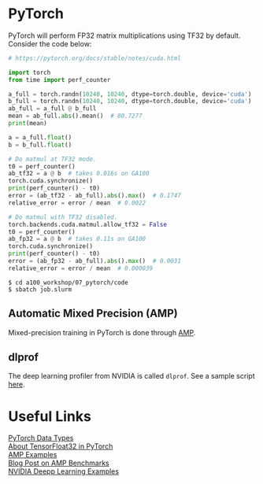 # PyTorch

PyTorch will perform FP32 matrix multiplications using TF32 by default. Consider the code below:

```python
# https://pytorch.org/docs/stable/notes/cuda.html

import torch
from time import perf_counter

a_full = torch.randn(10240, 10240, dtype=torch.double, device='cuda')
b_full = torch.randn(10240, 10240, dtype=torch.double, device='cuda')
ab_full = a_full @ b_full
mean = ab_full.abs().mean()  # 80.7277
print(mean)

a = a_full.float()
b = b_full.float()

# Do matmul at TF32 mode.
t0 = perf_counter()
ab_tf32 = a @ b  # takes 0.016s on GA100
torch.cuda.synchronize()
print(perf_counter() - t0)
error = (ab_tf32 - ab_full).abs().max()  # 0.1747
relative_error = error / mean  # 0.0022

# Do matmul with TF32 disabled.
torch.backends.cuda.matmul.allow_tf32 = False
t0 = perf_counter()
ab_fp32 = a @ b  # takes 0.11s on GA100
torch.cuda.synchronize()
print(perf_counter() - t0)
error = (ab_fp32 - ab_full).abs().max()  # 0.0031
relative_error = error / mean  # 0.000039
```

```
$ cd a100_workshop/07_pytorch/code
$ sbatch job.slurm
```

## Automatic Mixed Precision (AMP)

Mixed-precision training in PyTorch is done through [AMP](https://pytorch.org/docs/stable/amp.html).

## dlprof

The deep learning profiler from NVIDIA is called `dlprof`. See a sample script [here](https://github.com/PrincetonUniversity/gpu_programming_intro/blob/master/04_gpu_tools/README.md#dlprof).

# Useful Links

[PyTorch Data Types](https://pytorch.org/docs/stable/tensor_attributes.html)  
[About TensorFloat32 in PyTorch](https://pytorch.org/docs/stable/notes/cuda.html)  
[AMP Examples](https://pytorch.org/docs/stable/notes/amp_examples.html)  
[Blog Post on AMP Benchmarks](https://pytorch.org/blog/accelerating-training-on-nvidia-gpus-with-pytorch-automatic-mixed-precision/)  
[NVIDIA Deepp Learning Examples](https://github.com/NVIDIA/DeepLearningExamples)  
